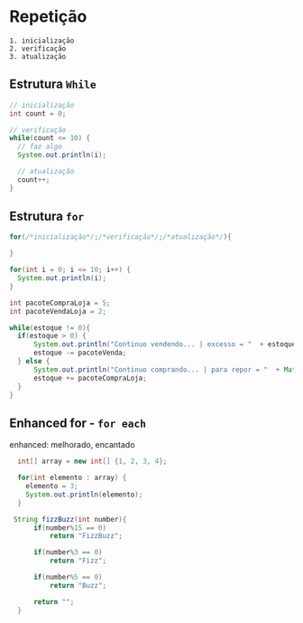 # Repetição

```
1. inicialização
2. verificação
3. atualização
```

## Estrutura `While`

```java
// inicialização
int count = 0; 

// verificação
while(count <= 10) {
  // faz algo
  System.out.println(i);

  // atualização
  count++;
}
```

## Estrutura `for`

```java
for(/*inicialização*/;/*verificação*/;/*atualização*/){

}
```

```java
for(int i = 0; i <= 10; i++) {
  System.out.println(i);
}
```

```java
int pacoteCompraLoja = 5;
int pacoteVendaLoja = 2;

while(estoque != 0){
  if(estoque > 0) {
      System.out.println("Continuo vendendo... | excesso = "  + estoque);
      estoque -= pacoteVenda;
  } else {
      System.out.println("Continuo comprando... | para repor = "  + Math.abs(estoque));
      estoque += pacoteCompraLoja;
  }
}
```


## Enhanced for - `for each`

enhanced: melhorado, encantado

```java
  int[] array = new int[] {1, 2, 3, 4};

  for(int elemento : array) {
    elemento = 3;
    System.out.println(elemento);
  }
```

```java
 String fizzBuzz(int number){
      if(number%15 == 0)
          return "FizzBuzz";

      if(number%3 == 0)
          return "Fizz";

      if(number%5 == 0)
          return "Buzz";

      return "";
  }
```
